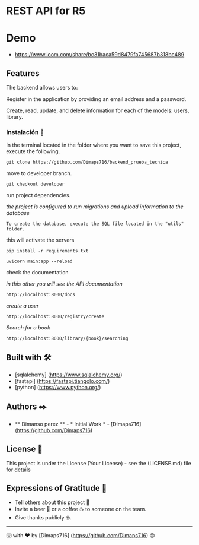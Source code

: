 # REST API for R5

# Demo
* https://www.loom.com/share/bc31baca59d8479fa745687b318bc489

## Features
The backend allows users to:

Register in the application by providing an email address and a password.

Create, read, update, and delete information for each of the models: users, library.
### Instalación 🔧

In the terminal located in the folder where you want to save this project, execute the following.
```
git clone https://github.com/Dimaps716/backend_prueba_tecnica
```
move to developer branch.
```
git checkout developer
```
run project dependencies.

_the project is configured to run migrations and upload information to the database_
```
To create the database, execute the SQL file located in the "utils" folder.
```
this will activate the servers
```
pip install -r requirements.txt

uvicorn main:app --reload
```
check the documentation

_in this other you will see the API documentation_
```
http://localhost:8000/docs
```
_create a user_
```
http://localhost:8000/registry/create
```
_Search for a book_
```
http://localhost:8000/library/{book}/searching
```

## Built with 🛠️

* [sqlalchemy] (https://www.sqlalchemy.org/)
* [fastapi] (https://fastapi.tiangolo.com/)
* [python] (https://www.python.org/)


## Authors ✒️


* ** Dimanso perez ** - * Initial Work * - [Dimaps716] (https://github.com/Dimaps716)


## License 📄

This project is under the License (Your License) - see the  (LICENSE.md) file for details

## Expressions of Gratitude 🎁

* Tell others about this project 📢
* Invite a beer 🍺 or a coffee ☕ to someone on the team.
* Give thanks publicly 🤓.




---
⌨️ with ❤️ by [Dimaps716] (https://github.com/Dimaps716) 😊